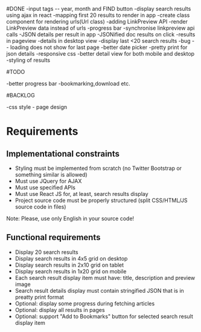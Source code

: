 #DONE
-input tags -- year, month and FIND button
-display search results using ajax in react
-mapping first 20 results to render in app
-create class component for rendering urls(Url class)
-adding LinkPreview API
-render LinkPreview data instead of urls
-progress bar
-synchronise linkpreview api calls
-JSON details per result in app
-JSONified doc results on click
-results in pageview
-details in desktop view
-display last <20 search results
-bug -- loading does not show for last page 
-better date picker
-pretty print for json details
-responsive css
-better detail view for both mobile and desktop
-styling of results


#TODO

-better progress bar
-bookmarking,download etc.

#BACKLOG


-css style - page design




# Requirements

## Implementational constraints

- Styling must be implemented from scratch (no Twitter Bootstrap or something similar is allowed)
- Must use JQuery for AJAX
- Must use specified APIs
- Must use React JS for, at least, search results display
- Project source code must be properly structured (split CSS/HTML/JS source code in files)

Note: Please, use only English in your source code!

## Functional requirements

- Display 20 search results
- Display search results in 4x5 grid on desktop
- Display search results in 2x10 grid on tablet
- Display search results in 1x20 grid on mobile
- Each search result display item must have: title, description and preview image
- Search result details display must contain stringified JSON that is in preatty print format
- Optional: display some progress during fetching articles
- Optional: display all results in pages
- Optional: support "Add to Bookmarks" button for selected search result display item
